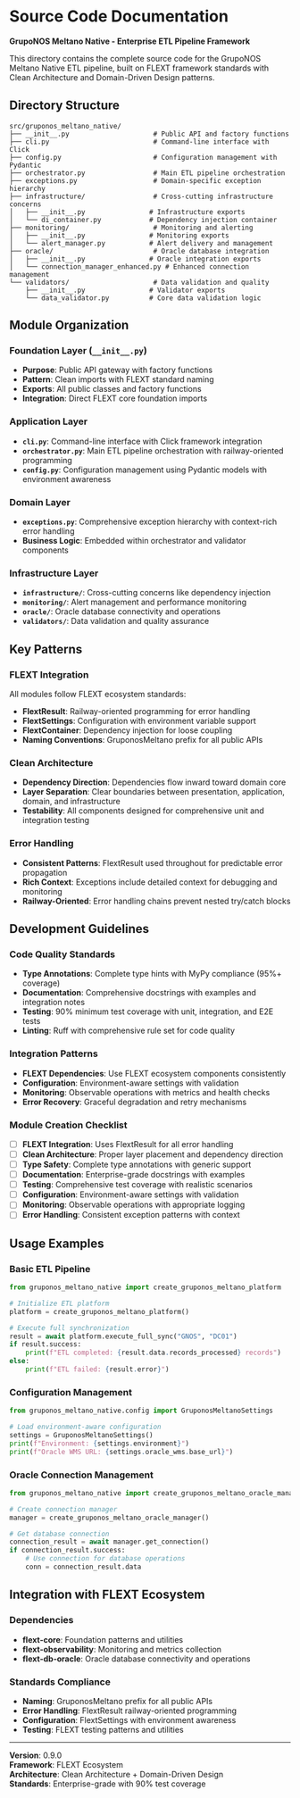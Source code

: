 # Source Code Documentation

**GrupoNOS Meltano Native - Enterprise ETL Pipeline Framework**

This directory contains the complete source code for the GrupoNOS Meltano Native ETL pipeline, built on FLEXT framework standards with Clean Architecture and Domain-Driven Design patterns.

## Directory Structure

```
src/gruponos_meltano_native/
├── __init__.py                     # Public API and factory functions
├── cli.py                          # Command-line interface with Click
├── config.py                       # Configuration management with Pydantic
├── orchestrator.py                 # Main ETL pipeline orchestration
├── exceptions.py                   # Domain-specific exception hierarchy
├── infrastructure/                 # Cross-cutting infrastructure concerns
│   ├── __init__.py                # Infrastructure exports
│   └── di_container.py            # Dependency injection container
├── monitoring/                     # Monitoring and alerting
│   ├── __init__.py                # Monitoring exports
│   └── alert_manager.py           # Alert delivery and management
├── oracle/                         # Oracle database integration
│   ├── __init__.py                # Oracle integration exports
│   └── connection_manager_enhanced.py # Enhanced connection management
└── validators/                     # Data validation and quality
    ├── __init__.py                # Validator exports
    └── data_validator.py          # Core data validation logic
```

## Module Organization

### Foundation Layer (`__init__.py`)

- **Purpose**: Public API gateway with factory functions
- **Pattern**: Clean imports with FLEXT standard naming
- **Exports**: All public classes and factory functions
- **Integration**: Direct FLEXT core foundation imports

### Application Layer

- **`cli.py`**: Command-line interface with Click framework integration
- **`orchestrator.py`**: Main ETL pipeline orchestration with railway-oriented programming
- **`config.py`**: Configuration management using Pydantic models with environment awareness

### Domain Layer

- **`exceptions.py`**: Comprehensive exception hierarchy with context-rich error handling
- **Business Logic**: Embedded within orchestrator and validator components

### Infrastructure Layer

- **`infrastructure/`**: Cross-cutting concerns like dependency injection
- **`monitoring/`**: Alert management and performance monitoring
- **`oracle/`**: Oracle database connectivity and operations
- **`validators/`**: Data validation and quality assurance

## Key Patterns

### FLEXT Integration

All modules follow FLEXT ecosystem standards:

- **FlextResult**: Railway-oriented programming for error handling
- **FlextSettings**: Configuration with environment variable support
- **FlextContainer**: Dependency injection for loose coupling
- **Naming Conventions**: GruponosMeltano prefix for all public APIs

### Clean Architecture

- **Dependency Direction**: Dependencies flow inward toward domain core
- **Layer Separation**: Clear boundaries between presentation, application, domain, and infrastructure
- **Testability**: All components designed for comprehensive unit and integration testing

### Error Handling

- **Consistent Patterns**: FlextResult used throughout for predictable error propagation
- **Rich Context**: Exceptions include detailed context for debugging and monitoring
- **Railway-Oriented**: Error handling chains prevent nested try/catch blocks

## Development Guidelines

### Code Quality Standards

- **Type Annotations**: Complete type hints with MyPy compliance (95%+ coverage)
- **Documentation**: Comprehensive docstrings with examples and integration notes
- **Testing**: 90% minimum test coverage with unit, integration, and E2E tests
- **Linting**: Ruff with comprehensive rule set for code quality

### Integration Patterns

- **FLEXT Dependencies**: Use FLEXT ecosystem components consistently
- **Configuration**: Environment-aware settings with validation
- **Monitoring**: Observable operations with metrics and health checks
- **Error Recovery**: Graceful degradation and retry mechanisms

### Module Creation Checklist

- [ ] **FLEXT Integration**: Uses FlextResult for all error handling
- [ ] **Clean Architecture**: Proper layer placement and dependency direction
- [ ] **Type Safety**: Complete type annotations with generic support
- [ ] **Documentation**: Enterprise-grade docstrings with examples
- [ ] **Testing**: Comprehensive test coverage with realistic scenarios
- [ ] **Configuration**: Environment-aware settings with validation
- [ ] **Monitoring**: Observable operations with appropriate logging
- [ ] **Error Handling**: Consistent exception patterns with context

## Usage Examples

### Basic ETL Pipeline

```python
from gruponos_meltano_native import create_gruponos_meltano_platform

# Initialize ETL platform
platform = create_gruponos_meltano_platform()

# Execute full synchronization
result = await platform.execute_full_sync("GNOS", "DC01")
if result.success:
    print(f"ETL completed: {result.data.records_processed} records")
else:
    print(f"ETL failed: {result.error}")
```

### Configuration Management

```python
from gruponos_meltano_native.config import GruponosMeltanoSettings

# Load environment-aware configuration
settings = GruponosMeltanoSettings()
print(f"Environment: {settings.environment}")
print(f"Oracle WMS URL: {settings.oracle_wms.base_url}")
```

### Oracle Connection Management

```python
from gruponos_meltano_native import create_gruponos_meltano_oracle_manager

# Create connection manager
manager = create_gruponos_meltano_oracle_manager()

# Get database connection
connection_result = await manager.get_connection()
if connection_result.success:
    # Use connection for database operations
    conn = connection_result.data
```

## Integration with FLEXT Ecosystem

### Dependencies

- **flext-core**: Foundation patterns and utilities
- **flext-observability**: Monitoring and metrics collection
- **flext-db-oracle**: Oracle database connectivity and operations

### Standards Compliance

- **Naming**: GruponosMeltano prefix for all public APIs
- **Error Handling**: FlextResult railway-oriented programming
- **Configuration**: FlextSettings with environment awareness
- **Testing**: FLEXT testing patterns and utilities

---

**Version**: 0.9.0  
**Framework**: FLEXT Ecosystem  
**Architecture**: Clean Architecture + Domain-Driven Design  
**Standards**: Enterprise-grade with 90% test coverage
